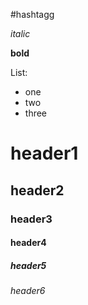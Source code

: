 #hashtagg

*italic*

**bold**

List:
- one
- two
- three

# header1
## header2
### header3
#### header4
##### header5
###### header6

